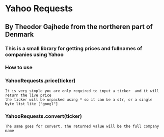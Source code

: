 # Yahoo Requests

## By Theodor Gajhede from the northeren part of Denmark

### This is a small library for getting prices and fullnames of companies using Yahoo

### How to use

### YahooRequests.price(ticker)

    It is very simple you are only required to input a ticker  and it will return the live price
    the ticker will be unpacked using * so it can be a str, or a single byte list like ["googl"]

### YahooRequests.convert(ticker)

    The same goes for convert, the returned value will be the full company name
